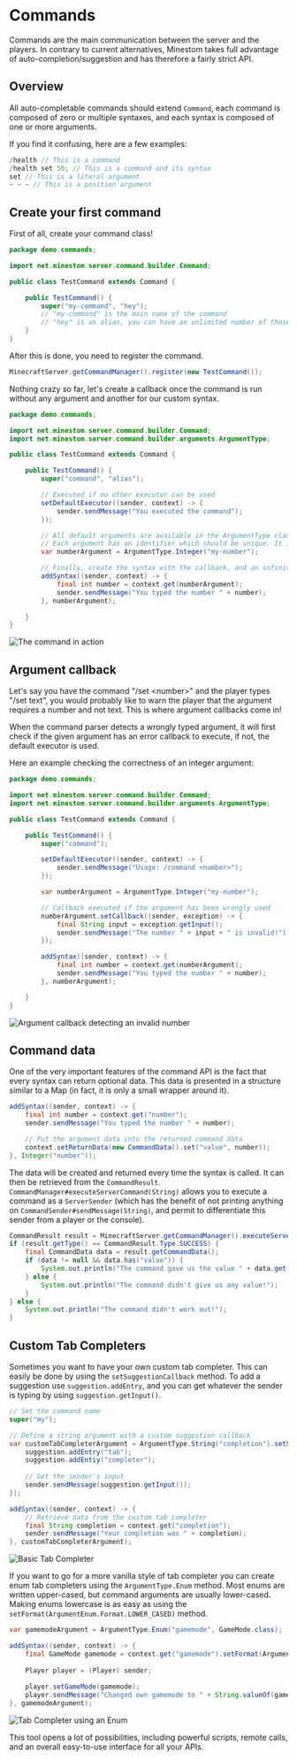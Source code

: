 # Commands

Commands are the main communication between the server and the players. In contrary to current alternatives, Minestom takes full advantage of auto-completion/suggestion and has therefore a fairly strict API.

## Overview

All auto-completable commands should extend `Command`, each command is composed of zero or multiple syntaxes, and each syntax is composed of one or more arguments.

If you find it confusing, here are a few examples:

```java
/health // This is a command
/health set 50; // This is a command and its syntax
set // This is a literal argument
~ ~ ~ // This is a position argument  
```

## Create your first command

First of all, create your command class!

```java
package demo.commands;

import net.minestom.server.command.builder.Command;

public class TestCommand extends Command {

    public TestCommand() {
        super("my-command", "hey");
        // "my-command" is the main name of the command
        // "hey" is an alias, you can have an unlimited number of those
    }
}
```

After this is done, you need to register the command.

```java
MinecraftServer.getCommandManager().register(new TestCommand());
```

Nothing crazy so far, let's create a callback once the command is run without any argument and another for our custom syntax.

```java
package demo.commands;

import net.minestom.server.command.builder.Command;
import net.minestom.server.command.builder.arguments.ArgumentType;

public class TestCommand extends Command {

    public TestCommand() {
        super("command", "alias");

        // Executed if no other executor can be used
        setDefaultExecutor((sender, context) -> {
            sender.sendMessage("You executed the command");
        });

        // All default arguments are available in the ArgumentType class
        // Each argument has an identifier which should be unique. It is used internally to create the nodes
        var numberArgument = ArgumentType.Integer("my-number");

        // Finally, create the syntax with the callback, and an infinite number of arguments
        addSyntax((sender, context) -> {
            final int number = context.get(numberArgument);
            sender.sendMessage("You typed the number " + number);
        }, numberArgument);

    }
}
```

![The command in action](../.gitbook/assets/screenshot-2021-02-12-at-04.57.33.png)

## Argument callback

Let's say you have the command "/set \<number>" and the player types "/set text", you would probably like to warn the player that the argument requires a number and not text. This is where argument callbacks come in!

When the command parser detects a wrongly typed argument, it will first check if the given argument has an error callback to execute, if not, the default executor is used.

Here an example checking the correctness of an integer argument:

```java
package demo.commands;

import net.minestom.server.command.builder.Command;
import net.minestom.server.command.builder.arguments.ArgumentType;

public class TestCommand extends Command {

    public TestCommand() {
        super("command");

        setDefaultExecutor((sender, context) -> {
            sender.sendMessage("Usage: /command <number>");
        });

        var numberArgument = ArgumentType.Integer("my-number");

        // Callback executed if the argument has been wrongly used
        numberArgument.setCallback((sender, exception) -> {
            final String input = exception.getInput();
            sender.sendMessage("The number " + input + " is invalid!");
        });

        addSyntax((sender, context) -> {
            final int number = context.get(numberArgument);
            sender.sendMessage("You typed the number " + number);
        }, numberArgument);

    }
}
```

![Argument callback detecting an invalid number](../.gitbook/assets/screenshot-2021-02-12-at-05.27.21.png)

## Command data

One of the very important features of the command API is the fact that every syntax can return optional data. This data is presented in a structure similar to a Map (in fact, it is only a small wrapper around it).

```java
addSyntax((sender, context) -> {
    final int number = context.get("number");
    sender.sendMessage("You typed the number " + number);

    // Put the argument data into the returned command data
    context.setReturnData(new CommandData().set("value", number));
}, Integer("number"));
```

The data will be created and returned every time the syntax is called. It can then be retrieved from the `CommandResult`. `CommandManager#executeServerCommand(String)` allows you to execute a command as a `ServerSender` (which has the benefit of not printing anything on `CommandSender#sendMessage(String)`, and permit to differentiate this sender from a player or the console).

```java
CommandResult result = MinecraftServer.getCommandManager().executeServerCommand("command 5");
if (result.getType() == CommandResult.Type.SUCCESS) {
    final CommandData data = result.getCommandData();
    if (data != null && data.has("value")) {
        System.out.println("The command gave us the value " + data.get("value"));
    } else {
        System.out.println("The command didn't give us any value!");
    }
} else {
    System.out.println("The command didn't work out!");
}
```

## Custom Tab Completers
Sometimes you want to have your own custom tab completer. This can easily be done by using the `setSuggestionCallback` method. To add a suggestion use `suggestion.addEntry`, and you can get whatever the sender is typing by using `suggestion.getInput()`.

```java
// Set the command name
super("my");

// Define a string argument with a custom suggestion callback
var customTabCompleterArgument = ArgumentType.String("completion").setSuggestionCallback((sender, context, suggestion) -> {
    suggestion.addEntry("tab");
    suggestion.addEntiy("completer");
    
    // Get the sender's input
    sender.sendMessage(suggestion.getInput());
});

addSyntax((sender, context) -> {
    // Retrieve data from the custom tab completer
    final String completion = context.get("completion");
    sender.sendMessage("Your completion was " + completion);
}, customTabCompleterArgument);
```

![Basic Tab Completer](../.gitbook/assets/Bildschirmfoto-2024-04-18-um-10.27.58.png)

If you want to go for a more vanilla style of tab completer you can create enum tab completers using the `ArgumentType.Enum` method. Most enums are written upper-cased, but command arguments are usually lower-cased. Making enums lowercase is as easy as using the `setFormat(ArgumentEnum.Format.LOWER_CASED)` method.

```java
var gamemodeArgument = ArgumentType.Enum("gamemode", GameMode.class);

addSyntax((sender, context) -> {
    final GameMode gamemode = context.get("gamemode").setFormat(ArgumentEnum.Format.LOWER_CASED);
    
    Player player = (Player) sender;
    
    player.setGameMode(gamemode);
    player.sendMessage("Changed own gamemode to " + String.valueOf(gamemode));
}, gamemodeArgument);
```

![Tab Completer using an Enum](../.gitbook/assets/Bildschirmfoto-2024-04-18-um-10.34.53.png)

This tool opens a lot of possibilities, including powerful scripts, remote calls, and an overall easy-to-use interface for all your APIs.
